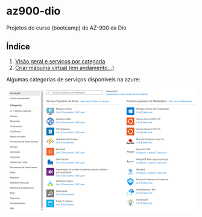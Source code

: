 # az900-dio
Projetos do curso (bootcamp) de AZ-900 da Dio

## Índice

1. [Visão geral e serviços por categoria](https://github.com/henriquebjr/az900-dio/blob/main/1_localiza%C3%A7%C3%A3o_servi%C3%A7os.md)
2. [Criar máquina virtual (em andamento...)](https://github.com/henriquebjr/az900-dio/blob/main/2_cria%C3%A7%C3%A3o_m%C3%A1quinas_virtuais.md)

Algumas categorias de serviços disponíveis na azure:

![](https://raw.githubusercontent.com/henriquebjr/az900-dio/main/resources/categories.png)